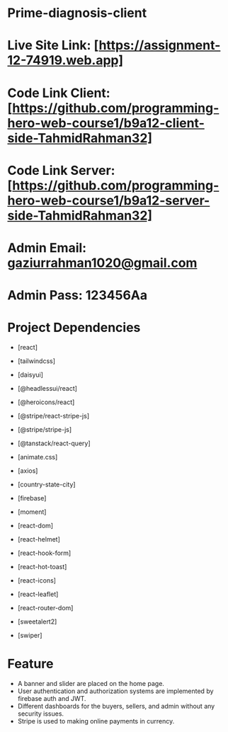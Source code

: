 # Prime-diagnosis-client

# Live Site Link: [https://assignment-12-74919.web.app]

# Code Link Client: [https://github.com/programming-hero-web-course1/b9a12-client-side-TahmidRahman32]

# Code Link Server: [https://github.com/programming-hero-web-course1/b9a12-server-side-TahmidRahman32]

# Admin Email: gaziurrahman1020@gmail.com

# Admin Pass: 123456Aa

# Project Dependencies

-  [react]
-  [tailwindcss]
-  [daisyui]
-  [@headlessui/react]
-  [@heroicons/react]
-  [@stripe/react-stripe-js]
-  [@stripe/stripe-js]
-  [@tanstack/react-query]
-  [animate.css]
-  [axios]
-  [country-state-city]
-  [firebase]
-  [moment]

-  [react-dom]
-  [react-helmet]
-  [react-hook-form]
-  [react-hot-toast]
-  [react-icons]
-  [react-leaflet]
-  [react-router-dom]
-  [sweetalert2]
-  [swiper]

# Feature

-  A banner and slider are placed on the home page.
-  User authentication and authorization systems are implemented by firebase auth and JWT.
-  Different dashboards for the buyers, sellers, and admin without any security issues.
-  Stripe is used to making online payments in currency.
